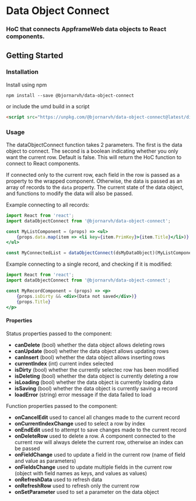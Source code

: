 # Data Object Connect

### HoC that connects AppframeWeb data objects to React components.

## Getting Started

### Installation

Install using npm

```
npm install --save @bjornarvh/data-object-connect
```

or include the umd build in a script

```html
<script src="https://unpkg.com/@bjornarvh/data-object-connect@latest/dist/data-object-connect.umd.min.js"></script>
```

### Usage

The dataObjectConnect function takes 2 parameters. The first is the data object to connect. The second is a boolean indicating whether you only want the current row. Default is false. This will return the HoC function to connect to React components.

If connected only to the current row, each field in the row is passed as a property to the wrapped component. Otherwise, the data is passed as an array of records to the `data` property. The current state of the data object, and functions to modify the data will also be passed.

Example connecting to all records:

```jsx
import React from 'react';
import dataObjectConnect from '@bjornarvh/data-object-connect';

const MyListComponent = (props) => <ul>
	{props.data.map(item => <li key={item.PrimKey}>{item.Title}</li>)}
</ul>

const MyConnectedList = dataObjectConnect(dsMyDataObject)(MyListComponent);
```

Example connecting to a single record, and checking if it is modified:

```jsx
import React from 'react';
import dataObjectConnect from '@bjornarvh/data-object-connect';

const MyRecordComponent = (props) => <p>
	{props.isDirty && <div>(Data not saved</div>)}
	{props.Title}
</p>
```

#### Properties

Status properties passed to the component:
 * **canDelete** (bool) whether the data object allows deleting rows
 * **canUpdate** (bool) whether the data object allows updating rows
 * **canInsert** (bool) whether the data object allows inserting rows
 * **currentIndex** (int) current index selected
 * **isDirty** (bool) whether the currently selectec row has been modified
 * **isDeleting** (bool) whether the data object is currently deleting a row
 * **isLoading** (bool) whether the data object is currently loading data
 * **isSaving** (bool) whether the data object is currently saving a record
 * **loadError** (string) error message if the data failed to load

Function properties passed to the component:
 * **onCancelEdit** used to cancel all changes made to the current record
 * **onCurrentIndexChange** used to select a row by index
 * **onEndEdit** used to attempt to save changes made to the current record
 * **onDeleteRow** used to delete a row. A component connected to the current row will always delete the current row, otherwise an index can be passed
 * **onFieldChange** used to update a field in the current row (name of field and value as parameters)
 * **onFieldsChange** used to update multiple fields in the current row (object with field names as keys, and values as values)
 * **onRefreshData** used to refresh data
 * **onRefreshRow** used to refresh only the current row
 * **onSetParameter** used to set a parameter on the data object